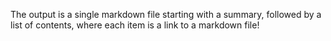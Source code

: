 The output is a single markdown file starting with a summary,
followed by a list of contents,
where each item is a link to a markdown file!